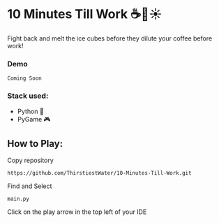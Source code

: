 # 10 Minutes Till Work ☕🧊☀️

Fight back and melt the ice cubes before they dilute your coffee before work!

### Demo
```
Coming Soon
```

### Stack used:
- Python 🐍
- PyGame 🎮

## How to Play:

Copy repository
```
https://github.com/ThirstiestWater/10-Minutes-Till-Work.git
```

Find and Select
```
main.py
```

Click on the play arrow in the top left of your IDE


